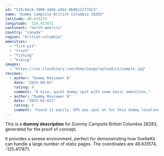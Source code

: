 ```yaml
---
id: "535c8dcb-f800-446b-a9b2-0b06112f7d13"
name: "Dummy Campsite British Columbia 28283"
latitude: 48.631574
longitude: -125.417871
continent: "north-america"
country: "canada"
region: "british-columbia"
amenities:
  - "fire-pit"
  - "trash"
  - "fishing"
  - "hiking"
images:
  - "https://res.cloudinary.com/demo/image/upload/v1/sample.jpg"
reviews:
  - author: "Dummy Reviewer A"
    date: "2025-09-03"
    rating: 4
    comment: "A nice, quiet dummy spot with some basic amenities."
  - author: "Dummy Reviewer B"
    date: "2025-03-021"
    rating: 4
    comment: "Found it easily. GPS was spot on for this dummy location."
---
```


This is a **dummy description** for Dummy Campsite British Columbia 28283, generated for the proof of concept.

It provides a serene environment, perfect for demonstrating how SvelteKit can handle a large number of static pages. The coordinates are 48.631574, -125.417871.
